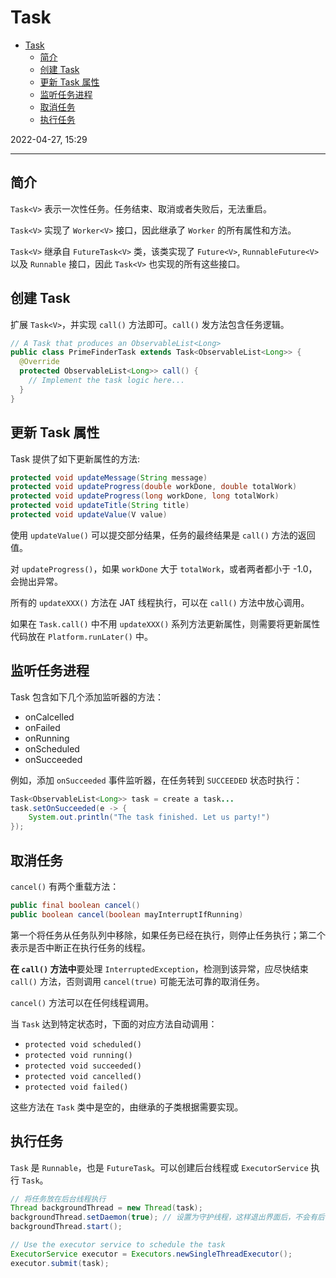 # Task

- [Task](#task)
  - [简介](#简介)
  - [创建 Task](#创建-task)
  - [更新 Task 属性](#更新-task-属性)
  - [监听任务进程](#监听任务进程)
  - [取消任务](#取消任务)
  - [执行任务](#执行任务)

2022-04-27, 15:29
****

## 简介

`Task<V>` 表示一次性任务。任务结束、取消或者失败后，无法重启。

`Task<V>` 实现了 `Worker<V>` 接口，因此继承了 `Worker` 的所有属性和方法。

`Task<V>` 继承自 `FutureTask<V>` 类，该类实现了 `Future<V>`, `RunnableFuture<V>` 以及 `Runnable` 接口，因此 `Task<V>` 也实现的所有这些接口。

## 创建 Task

扩展 `Task<V>`，并实现 `call()` 方法即可。`call()` 发方法包含任务逻辑。

```java
// A Task that produces an ObservableList<Long>
public class PrimeFinderTask extends Task<ObservableList<Long>> {
  @Override
  protected ObservableList<Long>> call() {
    // Implement the task logic here...
  }
}
```

## 更新 Task 属性

Task 提供了如下更新属性的方法:

```java
protected void updateMessage(String message)
protected void updateProgress(double workDone, double totalWork)
protected void updateProgress(long workDone, long totalWork)
protected void updateTitle(String title)
protected void updateValue(V value)
```

使用 `updateValue()` 可以提交部分结果，任务的最终结果是 `call()` 方法的返回值。

对 `updateProgress()`，如果 `workDone` 大于 `totalWork`，或者两者都小于 -1.0，会抛出异常。

所有的 `updateXXX()` 方法在 JAT 线程执行，可以在 `call()` 方法中放心调用。

如果在 `Task.call()` 中不用 `updateXXX()` 系列方法更新属性，则需要将更新属性代码放在 `Platform.runLater()` 中。

## 监听任务进程

Task 包含如下几个添加监听器的方法：

- onCalcelled
- onFailed
- onRunning
- onScheduled
- onSucceeded

例如，添加 `onSucceeded` 事件监听器，在任务转到 `SUCCEEDED` 状态时执行：

```java
Task<ObservableList<Long>> task = create a task...
task.setOnSucceeded(e -> {
    System.out.println("The task finished. Let us party!")
});
```

## 取消任务

`cancel()` 有两个重载方法：

```java
public final boolean cancel()
public boolean cancel(boolean mayInterruptIfRunning)
```

第一个将任务从任务队列中移除，如果任务已经在执行，则停止任务执行；第二个表示是否中断正在执行任务的线程。

**在 `call()` 方法中**要处理 `InterruptedException`，检测到该异常，应尽快结束 `call()` 方法，否则调用 `cancel(true)` 可能无法可靠的取消任务。

`cancel()` 方法可以在任何线程调用。

当 `Task` 达到特定状态时，下面的对应方法自动调用：

- `protected void scheduled()`
- `protected void running()`
- `protected void succeeded()`
- `protected void cancelled()`
- `protected void failed()`

这些方法在 `Task` 类中是空的，由继承的子类根据需要实现。

## 执行任务

`Task` 是 `Runnable`，也是 `FutureTask`。可以创建后台线程或 `ExecutorService` 执行 `Task`。

```java
// 将任务放在后台线程执行
Thread backgroundThread = new Thread(task);
backgroundThread.setDaemon(true); // 设置为守护线程，这样退出界面后，不会有后台线程继续执行
backgroundThread.start();

// Use the executor service to schedule the task
ExecutorService executor = Executors.newSingleThreadExecutor();
executor.submit(task);
```
